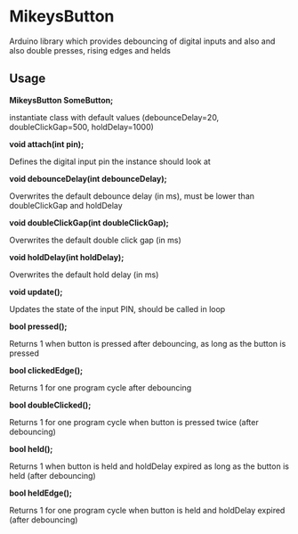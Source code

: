 # MikeysButton
Arduino library which provides debouncing of digital inputs and also and also double presses, rising edges and helds

## Usage
**MikeysButton SomeButton;**

instantiate class with default values (debounceDelay=20, doubleClickGap=500, holdDelay=1000)

**void attach(int pin);**

Defines the digital input pin the instance should look at

**void debounceDelay(int debounceDelay);**

Overwrites the default debounce delay (in ms), must be lower than doubleClickGap and holdDelay

**void doubleClickGap(int doubleClickGap);**

Overwrites the default double click gap (in ms)

**void holdDelay(int holdDelay);**

Overwrites the default hold delay (in ms)

**void update();**

Updates the state of the input PIN, should be called in loop

**bool pressed();**

Returns 1 when button is pressed after debouncing, as long as the button is pressed

**bool clickedEdge();**

Returns 1 for one program cycle after debouncing

**bool doubleClicked();**

Returns 1 for one program cycle when button is pressed twice (after debouncing)

**bool held();**

Returns 1 when button is held and holdDelay expired as long as the button is held (after debouncing)

**bool heldEdge();**

Returns 1 for one program cycle when button is held and holdDelay expired (after debouncing)
